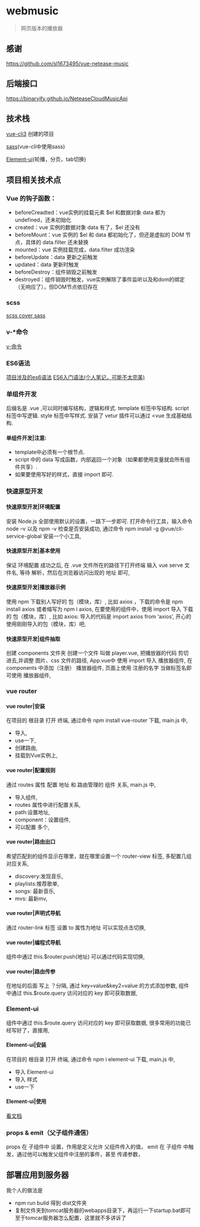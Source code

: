 # webmusic
> 网页版本的播放器

## 感谢
https://github.com/sl1673495/vue-netease-music

## 后端接口

https://binaryify.github.io/NeteaseCloudMusicApi

## 技术栈
[vue-cli3](https://cli.vuejs.org/zh/) 创建的项目

[sass](https://cli.vuejs.org/zh/guide/css.html#%E9%A2%84%E5%A4%84%E7%90%86%E5%99%A8)(vue-cli中使用sass)

[Element-ui](https://element.eleme.cn/#/zh-CN/component/quickstart)(轮播，分页，tab切换)

## 项目相关技术点
### Vue 的钩子函数：
- beforeCreadted：vue实例的挂载元素 $el 和数据对象 data 都为 undefined，还未初始化
- created：vue 实例的数据对象 data 有了，$el 还没有
- beforeMount：vue 实例的 $el 和 data 都初始化了，但还是虚拟的 DOM 节点，具体的 data.filter 还未替换
- mounted：vue 实例挂载完成，data.filter 成功渲染
- beforeUpdate：data 更新之前触发
- updated：data 更新时触发
- beforeDestroy：组件销毁之前触发
- destroyed：组件销毁时触发，vue实例解除了事件监听以及和dom的绑定（无响应了），但DOM节点依旧存在
### scss
[scss cover sass](https://blog.csdn.net/AlisaClass/article/details/90756027)
### v-*命令
[v-命令](https://share.mubu.com/doc/BRo2FU9zp9)
### ES6语法
[项目涉及的es6语法](https://share.mubu.com/doc/1gZK8iyntp9)
[ES6入门语法(个人笔记，可能不太完美)](https://blog.csdn.net/weixin_40422539/article/details/102636215)
### 单组件开发
后缀名是 .vue ,可以同时编写结构，逻辑和样式.
template 标签中写结构.
script 标签中写逻辑.
style 标签中写样式.
安装了 vetur 插件可以通过 <vue 生成基础结构.
#### 单组件开发|注意:
- template中必须有一个根节点.
- script 中的 data 写成函数，内部返回一个对象（如果都使用变量就会所有组件共享）.
- 如果要使用写好的样式，直接 import 即可.
### 快速原型开发
#### 快速原型开发|环境配置
安装 Node.js 全部使用默认的设置，一路下一步即可.
打开命令行工具，输入命令 node –v 以及 npm -v 检查是否安装成功,
通过命令 npm install -g @vue/cli-service-global 安装一个小工具,
#### 快速原型开发|基本使用
保证 环境配置 成功之后,
在 .vue 文件所在的路径下打开终端 输入 vue serve 文件名,
等待 解析，然后在浏览器访问出现的 地址 即可,
#### 快速原型开发|播放器示例
使用 npm 下载别人写好的 包（模块，库）,
比如 axios ，下载的命令是 npm install axios  或者缩写为 npm i axios,
在要使用的组件中，使用 import 导入 下载的 包（模块，库）,
比如 axios: 导入的代码是 import axios from ‘axios’,
开心的使用刚刚导入的包（模块，库）吧,
#### 快速原型开发|组件抽取
创建 components 文件夹 创建一个文件 叫做 player.vue,
把播放器的代码 剪切 进去,并调整 图片、css 文件的路径,
App.vue中 使用 import 导入 播放器组件,
在 components 中添加（注册） 播放器组件,
页面上使用 注册的名字 当做标签名即可使用 播放器组件,
### vue router
#### vue router|安装
在项目的 根目录 打开 终端,
通过命令 npm install vue-router 下载,
main.js 中,
- 导入,
- use一下,
- 创建路由,
- 挂载到Vue实例上,
#### vue router|配置规则
通过 routes 属性 配置 地址 和 路由管理的 组件 关系,
main.js 中,
- 导入组件,
- routes 属性中进行配置关系,
- path:设置地址,
- component：设置组件,
- 可以配置 多个,
#### vue router|路由出口
希望匹配到的组件显示在哪里，就在哪里设置一个 router-view 标签,
多配置几组对应关系,
- discovery:发现音乐,
- playlists:推荐歌单,
- songs:	最新音乐,
- mvs:	最新mv,
#### vue router|声明式导航
通过 router-link 标签 设置 to 属性为地址 可以实现点击切换,
#### vue router|编程式导航
组件中通过 this.$router.push(地址) 可以通过代码实现切换,
#### vue router|路由传参
在地址的后面 写上 ？分隔,
通过 key=value&key2=value 的方式添加参数,
组件中通过 this.$route.query 访问对应的 key 即可获取数据,

### Element-ui
组件中通过 this.$route.query 访问对应的 key 即可获取数据,
很多常用的功能已经写好了，直接用,
#### Element-ui|安装
在项目的 根目录 打开 终端,
通过命令 npm i element-ui 下载,
main.js 中,
- 导入 Element-ui
- 导入 样式
- use一下
#### Element-ui|使用
[看文档](https://element.eleme.cn/#/zh-CN/component/carousel)

### props & emit（父子组件通信）
props 在 子组件中 设置，作用是定义允许 父组件传入的值，
emit 在 子组件 中触发，通过他可以触发父组件中注册的事件，甚至 传递参数，

## 部署应用到服务器
我个人的做法是
- npm run build 得到 dist文件夹
- 复制文件夹到tomcat服务器的webapps目录下，再运行一下startup.bat即可
至于tomcar服务器怎么配置，这里就不多讲诉了








